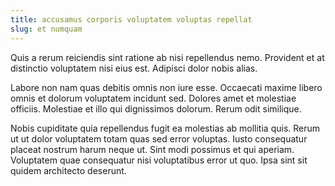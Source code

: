 ```yaml
---
title: accusamus corporis voluptatem voluptas repellat
slug: et numquam
---
```


Quis a rerum reiciendis sint ratione ab nisi repellendus nemo. Provident et at distinctio voluptatem nisi eius est. Adipisci dolor nobis alias.

Labore non nam quas debitis omnis non iure esse. Occaecati maxime libero omnis et dolorum voluptatem incidunt sed. Dolores amet et molestiae officiis. Molestiae et illo qui dignissimos dolorum. Rerum odit similique.

Nobis cupiditate quia repellendus fugit ea molestias ab mollitia quis. Rerum ut ut dolor voluptatem totam quas sed error voluptas. Iusto consequatur placeat nostrum harum neque ut. Sint modi possimus et qui aperiam. Voluptatem quae consequatur nisi voluptatibus error ut quo. Ipsa sint sit quidem architecto deserunt.
